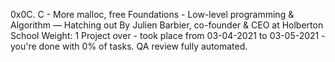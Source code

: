 0x0C. C - More malloc, free
 Foundations - Low-level programming & Algorithm ― Hatching out
  By Julien Barbier, co-founder & CEO at Holberton School
   Weight: 1
    Project over - took place from 03-04-2021 to 03-05-2021 - you're done with 0% of tasks.
     QA review fully automated.